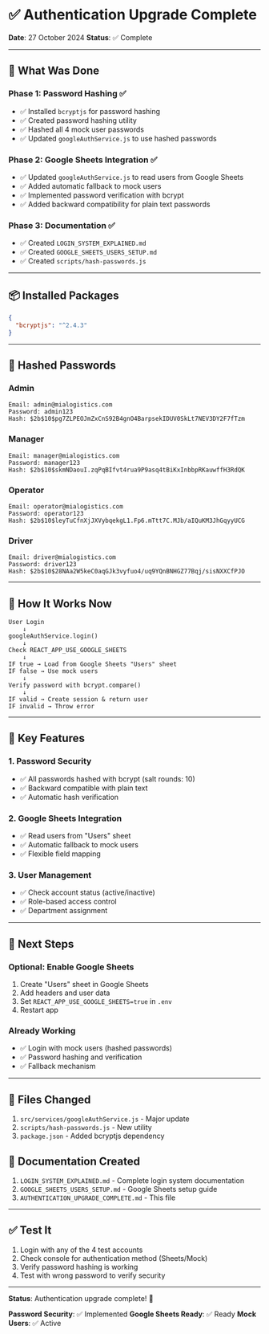 # ✅ Authentication Upgrade Complete

**Date**: 27 October 2024
**Status**: ✅ Complete

---

## 🎯 What Was Done

### Phase 1: Password Hashing ✅
- ✅ Installed `bcryptjs` for password hashing
- ✅ Created password hashing utility
- ✅ Hashed all 4 mock user passwords
- ✅ Updated `googleAuthService.js` to use hashed passwords

### Phase 2: Google Sheets Integration ✅
- ✅ Updated `googleAuthService.js` to read users from Google Sheets
- ✅ Added automatic fallback to mock users
- ✅ Implemented password verification with bcrypt
- ✅ Added backward compatibility for plain text passwords

### Phase 3: Documentation ✅
- ✅ Created `LOGIN_SYSTEM_EXPLAINED.md`
- ✅ Created `GOOGLE_SHEETS_USERS_SETUP.md`
- ✅ Created `scripts/hash-passwords.js`

---

## 📦 Installed Packages

```json
{
  "bcryptjs": "^2.4.3"
}
```

---

## 🔐 Hashed Passwords

### Admin
```
Email: admin@mialogistics.com
Password: admin123
Hash: $2b$10$pg7ZLPEOJmZxCnS92B4gnO4BarpsekIDUV0SkLt7NEV3DY2F7fTzm
```

### Manager
```
Email: manager@mialogistics.com
Password: manager123
Hash: $2b$10$skmNDaouI.zqPqBIfvt4rua9P9asq4tBiKxInbbpRKauwffH3RdQK
```

### Operator
```
Email: operator@mialogistics.com
Password: operator123
Hash: $2b$10$leyTuCfnXjJXVybqekgL1.Fp6.mTtt7C.MJb/aIQuKM3JhGqyyUCG
```

### Driver
```
Email: driver@mialogistics.com
Password: driver123
Hash: $2b$10$28NAa2W5keC0aqGJk3vyfuo4/uq9YQnBNHGZ77Bqj/sisNXXCfPJO
```

---

## 🔄 How It Works Now

```
User Login
    ↓
googleAuthService.login()
    ↓
Check REACT_APP_USE_GOOGLE_SHEETS
    ↓
IF true → Load from Google Sheets "Users" sheet
IF false → Use mock users
    ↓
Verify password with bcrypt.compare()
    ↓
IF valid → Create session & return user
IF invalid → Throw error
```

---

## 📝 Key Features

### 1. Password Security
- ✅ All passwords hashed with bcrypt (salt rounds: 10)
- ✅ Backward compatible with plain text
- ✅ Automatic hash verification

### 2. Google Sheets Integration
- ✅ Read users from "Users" sheet
- ✅ Automatic fallback to mock users
- ✅ Flexible field mapping

### 3. User Management
- ✅ Check account status (active/inactive)
- ✅ Role-based access control
- ✅ Department assignment

---

## 🚀 Next Steps

### Optional: Enable Google Sheets
1. Create "Users" sheet in Google Sheets
2. Add headers and user data
3. Set `REACT_APP_USE_GOOGLE_SHEETS=true` in `.env`
4. Restart app

### Already Working
- ✅ Login with mock users (hashed passwords)
- ✅ Password hashing and verification
- ✅ Fallback mechanism

---

## 📁 Files Changed

1. `src/services/googleAuthService.js` - Major update
2. `scripts/hash-passwords.js` - New utility
3. `package.json` - Added bcryptjs dependency

## 📄 Documentation Created

1. `LOGIN_SYSTEM_EXPLAINED.md` - Complete login system documentation
2. `GOOGLE_SHEETS_USERS_SETUP.md` - Google Sheets setup guide
3. `AUTHENTICATION_UPGRADE_COMPLETE.md` - This file

---

## ✅ Test It

1. Login with any of the 4 test accounts
2. Check console for authentication method (Sheets/Mock)
3. Verify password hashing is working
4. Test with wrong password to verify security

---

**Status**: Authentication upgrade complete! 🎉

**Password Security**: ✅ Implemented
**Google Sheets Ready**: ✅ Ready
**Mock Users**: ✅ Active
